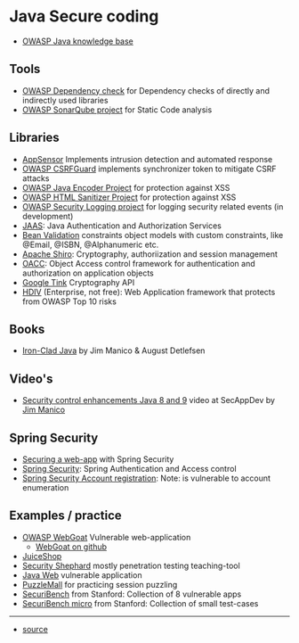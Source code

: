 # Java Secure coding

* [OWASP Java knowledge base](https://www.owasp.org/index.php/Category:Java)

## Tools
* [OWASP Dependency check](https://www.owasp.org/index.php/OWASP_Dependency_Check) for Dependency checks of directly and indirectly used libraries
* [OWASP SonarQube project](https://www.owasp.org/index.php/OWASP_SonarQube_Project) for Static Code analysis

## Libraries
* [AppSensor](http://appsensor.org) Implements intrusion detection and automated response
* [OWASP CSRFGuard](https://www.owasp.org/index.php/Category:OWASP_CSRFGuard_Project) implements synchronizer token to mitigate CSRF attacks
* [OWASP Java Encoder Project](https://www.owasp.org/index.php/OWASP_Java_Encoder_Project) for protection against XSS
* [OWASP HTML Sanitizer Project](https://www.owasp.org/index.php/OWASP_Java_HTML_Sanitizer_Project) for protection against XSS
* [OWASP Security Logging project](https://www.owasp.org/index.php/OWASP_Security_Logging_Project) for logging security related events (in development)
* [JAAS](https://docs.oracle.com/javase/8/docs/technotes/guides/security/jaas/JAASRefGuide.html): Java Authentication and Authorization Services
* [Bean Validation](https://beanvalidation.org/) constraints object models with custom constraints, like @Email, @ISBN, @Alphanumeric etc.
* [Apache Shiro](https://shiro.apache.org/): Cryptography, authoriization and session management
* [OACC](http://oaccframework.org/): Object Access control framework for authentication and authorization on application objects
* [Google Tink](https://github.com/google/tink) Cryptography API
* [HDIV](https://hdivsecurity.com/docs) (Enterprise, not free): Web Application framework that protects from OWASP Top 10 risks

## Books
* [Iron-Clad Java](https://www.amazon.de/Iron-Clad-Java-Building-Secure-Applications/dp/0071835881) by Jim Manico & August Detlefsen

## Video's
* [Security control enhancements Java 8 and 9](https://www.youtube.com/watch?v=IeDmyBXhcGo) video at SecAppDev by [Jim Manico](https://twitter.com/manicode)

## Spring Security
* [Securing a web-app](https://spring.io/guides/gs/securing-web/) with Spring Security
* [Spring Security](https://docs.spring.io/spring-security/site/docs/current/reference/htmlsingle/): Spring Authentication and Access control
* [Spring Security Account registration](https://www.baeldung.com/registration-with-spring-mvc-and-spring-security): Note: is vulnerable to account enumeration


## Examples / practice

* [OWASP WebGoat](https://www.owasp.org/index.php/Category:OWASP_WebGoat_Project) Vulnerable web-application
  * [WebGoat on github](https://github.com/WebGoat/WebGoat) 
* [JuiceShop](https://www.owasp.org/index.php/OWASP_Juice_Shop_Project)
* [Security Shephard](https://www.owasp.org/index.php/OWASP_Security_Shepherd) mostly penetration testing teaching-tool
* [Java Web](https://github.com/CSPF-Founder/JavaVulnerableLab) vulnerable application
* [PuzzleMall](https://code.google.com/archive/p/puzzlemall/) for practicing session puzzling
* [SecuriBench](https://suif.stanford.edu/~livshits/securibench/intro.html) from Stanford: Collection of 8 vulnerable apps
* [SecuriBench micro](https://suif.stanford.edu/~livshits/work/securibench-micro/) from Stanford: Collection of small test-cases

------------
* [source](https://dzone.com/articles/java-application-security-frameworks)